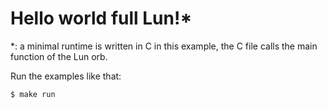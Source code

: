 # Hello world full Lun!*

*: a minimal runtime is written in C in this example, the C file calls the main
function of the Lun orb.

Run the examples like that:
```sh
$ make run
```
